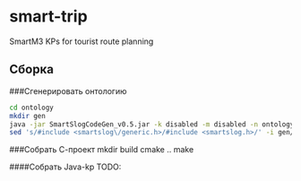 # smart-trip
SmartM3 KPs for tourist route planning
## Сборка
###Сгенерировать онтологию
```bash
cd ontology
mkdir gen
java -jar SmartSlogCodeGen_v0.5.jar -k disabled -m disabled -n ontology -o gen ontology.owl
sed 's/#include <smartslog\/generic.h>/#include <smartslog.h>/' -i gen/ontology.h
```
###Собрать С-проект
mkdir build
cmake ..
make

####Собрать Java-kp
TODO:

